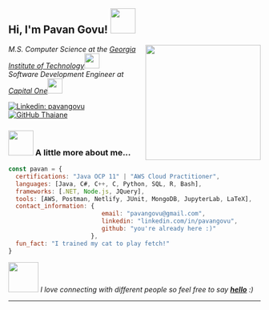 <h2> Hi, I'm Pavan Govu! <img src="https://media.giphy.com/media/xUOwGiewfQAm3tcIA8/giphy.gif" width="50"></h2>
<img align='right' src="https://media.giphy.com/media/ao9DUiTKH60XS/giphy.gif" width="230">
<p><em>M.S. Computer Science at the <a href="https://www.cc.gatech.edu/">Georgia Institute of Technology</a><img src="https://media.giphy.com/media/fYSnHlufseco8Fh93Z/giphy.gif" width="30"></br>Software Development Engineer at <a href="https://www.capitalonecareers.com/">Capital One</a><img src="https://media.giphy.com/media/WUlplcMpOCEmTGBtBW/giphy.gif" width="30"> 
</em></p>

[![Linkedin: pavangovu](https://img.shields.io/badge/-pavangovu-blue?style=flat-square&logo=Linkedin&logoColor=white&link=https://www.linkedin.com/in/pavan-govu-0851841ab)](https://www.linkedin.com/in/pavan-govu-0851841ab)
[![GitHub Thaiane](https://img.shields.io/github/followers/pavangovu?label=follow&style=social)](https://github.com/pavangovu)


### <img src="https://media.giphy.com/media/VgCDAzcKvsR6OM0uWg/giphy.gif" width="50"> A little more about me...  

```javascript
const pavan = {
  certifications: "Java OCP 11" | "AWS Cloud Practitioner",
  languages: [Java, C#, C++, C, Python, SQL, R, Bash],
  frameworks: [.NET, Node.js, JQuery],
  tools: [AWS, Postman, Netlify, JUnit, MongoDB, JupyterLab, LaTeX],
  contact_information: {
                          email: "pavangovu@gmail.com",
                          linkedin: "linkedin.com/in/pavangovu",
                          github: "you're already here :)"
                       },
  fun_fact: "I trained my cat to play fetch!"
}
```

<img src="https://media.giphy.com/media/LnQjpWaON8nhr21vNW/giphy.gif" width="60"> <em>I love connecting with different people</b> so feel free to say <b>[hello](https://discordapp.com/users/809923508040892447)</b> :)</em>

---
